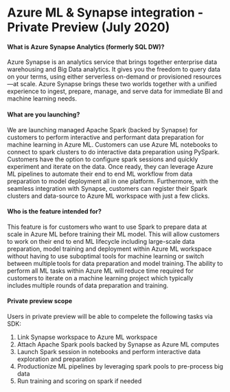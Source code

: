 # Azure ML & Synapse integration - Private Preview (July 2020)

#### What is Azure Synapse Analytics (formerly SQL DW)?
Azure Synapse is an analytics service that brings together enterprise data warehousing and Big Data analytics. It gives you the freedom to query data on your terms, using either serverless on-demand or provisioned resources—at scale. Azure Synapse brings these two worlds together with a unified experience to ingest, prepare, manage, and serve data for immediate BI and machine learning needs.

#### What are you launching?
We are launching managed Apache Spark (backed by Synapse) for customers to perform interactive and performant data preparation for machine learning in Azure ML. Customers can use Azure ML notebooks to connect to spark clusters to do interactive data preparation using PySpark. Customers have the option to configure spark sessions and quickly experiment and iterate on the data. Once ready, they can leverage Azure ML pipelines to automate their end to end ML workflow from data preparation to model deployment all in one platform. Furthermore, with the seamless integration with Synapse, customers can register their Spark clusters and data-source to Azure ML workspace with just a few clicks. 

#### Who is the feature intended for?
This feature is for customers who want to use Spark to prepare data at scale in Azure ML before training their ML model. This will allow customers to work on their end to end ML lifecycle including large-scale data preparation, model training and deployment within Azure ML workspace without having to use suboptimal tools for machine learning or switch between multiple tools for data preparation and model training. The ability to perform all ML tasks within Azure ML will reduce time required for customers to iterate on a machine learning project which typically includes multiple rounds of data preparation and training.   

#### Private preview scope
Users in private preview will be able to compelete the following tasks via SDK:
1. Link Synapse workspace to Azure ML workspace
2. Attach Apache Spark pools backed by Synapse as Azure ML computes
3. Launch Spark session in notebooks and perform interactive data exploration and preparation
4. Productionize ML pipelines by leveraging spark pools to pre-process big data 
5. Run training and scoring on spark if needed

